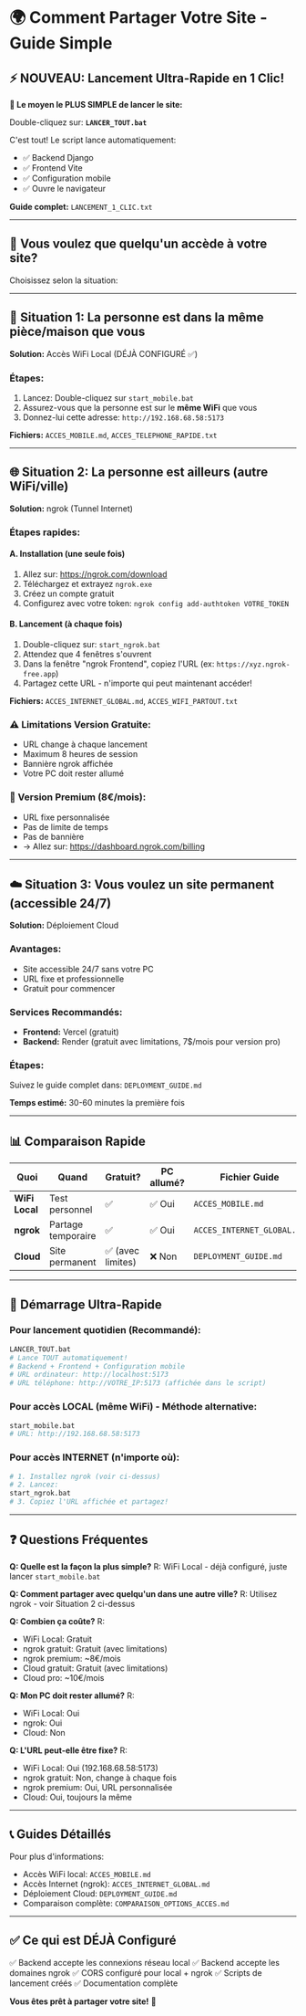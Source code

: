 # 🌍 Comment Partager Votre Site - Guide Simple

## ⚡ NOUVEAU: Lancement Ultra-Rapide en 1 Clic!

**🌟 Le moyen le PLUS SIMPLE de lancer le site:**

Double-cliquez sur: **`LANCER_TOUT.bat`**

C'est tout! Le script lance automatiquement:
- ✅ Backend Django
- ✅ Frontend Vite
- ✅ Configuration mobile
- ✅ Ouvre le navigateur

**Guide complet:** `LANCEMENT_1_CLIC.txt`

---

## 🎯 Vous voulez que quelqu'un accède à votre site?

Choisissez selon la situation:

---

## 📱 Situation 1: La personne est dans la même pièce/maison que vous

**Solution:** Accès WiFi Local (DÉJÀ CONFIGURÉ ✅)

### Étapes:
1. Lancez: Double-cliquez sur `start_mobile.bat`
2. Assurez-vous que la personne est sur le **même WiFi** que vous
3. Donnez-lui cette adresse: `http://192.168.68.58:5173`

**Fichiers:** `ACCES_MOBILE.md`, `ACCES_TELEPHONE_RAPIDE.txt`

---

## 🌐 Situation 2: La personne est ailleurs (autre WiFi/ville)

**Solution:** ngrok (Tunnel Internet)

### Étapes rapides:

#### A. Installation (une seule fois)
1. Allez sur: https://ngrok.com/download
2. Téléchargez et extrayez `ngrok.exe` 
3. Créez un compte gratuit
4. Configurez avec votre token: `ngrok config add-authtoken VOTRE_TOKEN`

#### B. Lancement (à chaque fois)
1. Double-cliquez sur: `start_ngrok.bat`
2. Attendez que 4 fenêtres s'ouvrent
3. Dans la fenêtre "ngrok Frontend", copiez l'URL (ex: `https://xyz.ngrok-free.app`)
4. Partagez cette URL - n'importe qui peut maintenant accéder!

**Fichiers:** `ACCES_INTERNET_GLOBAL.md`, `ACCES_WIFI_PARTOUT.txt`

### ⚠️ Limitations Version Gratuite:
- URL change à chaque lancement
- Maximum 8 heures de session
- Bannière ngrok affichée
- Votre PC doit rester allumé

### 💎 Version Premium (8€/mois):
- URL fixe personnalisée
- Pas de limite de temps
- Pas de bannière
- → Allez sur: https://dashboard.ngrok.com/billing

---

## ☁️ Situation 3: Vous voulez un site permanent (accessible 24/7)

**Solution:** Déploiement Cloud

### Avantages:
- Site accessible 24/7 sans votre PC
- URL fixe et professionnelle
- Gratuit pour commencer

### Services Recommandés:
- **Frontend:** Vercel (gratuit)
- **Backend:** Render (gratuit avec limitations, 7$/mois pour version pro)

### Étapes:
Suivez le guide complet dans: `DEPLOYMENT_GUIDE.md`

**Temps estimé:** 30-60 minutes la première fois

---

## 📊 Comparaison Rapide

| Quoi | Quand | Gratuit? | PC allumé? | Fichier Guide |
|------|-------|----------|------------|---------------|
| **WiFi Local** | Test personnel | ✅ | ✅ Oui | `ACCES_MOBILE.md` |
| **ngrok** | Partage temporaire | ✅ | ✅ Oui | `ACCES_INTERNET_GLOBAL.md` |
| **Cloud** | Site permanent | ✅ (avec limites) | ❌ Non | `DEPLOYMENT_GUIDE.md` |

---

## 🚀 Démarrage Ultra-Rapide

### Pour lancement quotidien (Recommandé):
```bash
LANCER_TOUT.bat
# Lance TOUT automatiquement!
# Backend + Frontend + Configuration mobile
# URL ordinateur: http://localhost:5173
# URL téléphone: http://VOTRE_IP:5173 (affichée dans le script)
```

### Pour accès LOCAL (même WiFi) - Méthode alternative:
```bash
start_mobile.bat
# URL: http://192.168.68.58:5173
```

### Pour accès INTERNET (n'importe où):
```bash
# 1. Installez ngrok (voir ci-dessus)
# 2. Lancez:
start_ngrok.bat
# 3. Copiez l'URL affichée et partagez!
```

---

## ❓ Questions Fréquentes

**Q: Quelle est la façon la plus simple?**
R: WiFi Local - déjà configuré, juste lancer `start_mobile.bat`

**Q: Comment partager avec quelqu'un dans une autre ville?**
R: Utilisez ngrok - voir Situation 2 ci-dessus

**Q: Combien ça coûte?**
R: 
- WiFi Local: Gratuit
- ngrok gratuit: Gratuit (avec limitations)
- ngrok premium: ~8€/mois
- Cloud gratuit: Gratuit (avec limitations)
- Cloud pro: ~10€/mois

**Q: Mon PC doit rester allumé?**
R:
- WiFi Local: Oui
- ngrok: Oui
- Cloud: Non

**Q: L'URL peut-elle être fixe?**
R:
- WiFi Local: Oui (192.168.68.58:5173)
- ngrok gratuit: Non, change à chaque fois
- ngrok premium: Oui, URL personnalisée
- Cloud: Oui, toujours la même

---

## 📞 Guides Détaillés

Pour plus d'informations:
- Accès WiFi local: `ACCES_MOBILE.md`
- Accès Internet (ngrok): `ACCES_INTERNET_GLOBAL.md`
- Déploiement Cloud: `DEPLOYMENT_GUIDE.md`
- Comparaison complète: `COMPARAISON_OPTIONS_ACCES.md`

---

## ✅ Ce qui est DÉJÀ Configuré

✅ Backend accepte les connexions réseau local
✅ Backend accepte les domaines ngrok
✅ CORS configuré pour local + ngrok
✅ Scripts de lancement créés
✅ Documentation complète

**Vous êtes prêt à partager votre site!** 🎉
